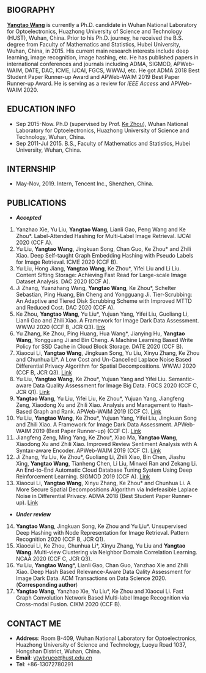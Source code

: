 ## BIOGRAPHY
**[Yangtao Wang](https://github.com/wangyangtao)** is currently a Ph.D. candidate in Wuhan National Laboratory for Optoelectronics, Huazhong University of Science and Technology (HUST), Wuhan, China. Prior to his Ph.D. journey, he received the B.S. degree from Faculty of Mathematics and Statistics, Hubei University, Wuhan, China, in 2015. His current main research interests include deep learning, image recognition, image hashing, etc. He has published papers in international conferences and journals including ADMA, SIGMOD, APWeb-WAIM, DATE, DAC, ICME, IJCAI, FGCS, WWWJ, etc. He got ADMA 2018 Best Student Paper Runner-up Award and APWeb-WAIM 2019 Best Paper Runner-up Award. He is serving as a review for *IEEE Access* and APWeb-WAIM 2020.

## EDUCATION INFO
- Sep 2015-Now. Ph.D (supervised by Prof. [Ke Zhou](http://faculty.hust.edu.cn/zhouke2/zh_CN/index.htm)), Wuhan National Laboratory for Optoelectronics, Huazhong University of Science and Technology, Wuhan, China.
- Sep 2011-Jul 2015. B.S., Faculty of Mathematics and Statistics, Hubei University, Wuhan, China.

## INTERNSHIP
- May-Nov, 2019. Intern, Tencent Inc., Shenzhen, China.

## PUBLICATIONS
- ***Accepted***
1. Yanzhao Xie, Yu Liu, **Yangtao Wang**, Lianli Gao, Peng Wang and Ke Zhou*. Label-Attended Hashing for Multi-Label Image Retrieval. IJCAI 2020 (CCF A). 
2. Yu Liu, **Yangtao Wang**, Jingkuan Song, Chan Guo, Ke Zhou* and Zhili Xiao. Deep Self-taught Graph Embedding Hashing with Pseudo Labels for Image Retrieval. ICME 2020 (CCF B).
3. Yu Liu, Hong Jiang, **Yangtao Wang**, Ke Zhou*, Yifei Liu and Li Liu. Content Sifting Storage: Achieving Fast Read for Large-scale Image Dataset Analysis. DAC 2020 (CCF A).
4. Ji Zhang, Yuanzhang Wang, **Yangtao Wang**, Ke Zhou*, Schelter Sebastian, Ping Huang, Bin Cheng and Yongguang Ji. Tier-Scrubbing: An Adaptive and Tiered Disk Scrubbing Scheme with Improved MTTD and Reduced Cost. DAC 2020 (CCF A). 
5. Ke Zhou, **Yangtao Wang**, Yu Liu*, Yujuan Yang, Yifei Liu, Guoliang Li, Lianli Gao and Zhili Xiao. A Framework for Image Dark Data Assessment. WWWJ 2020 (CCF B, JCR Q3). [link](https://link.springer.com/epdf/10.1007/s11280-020-00779-x?author_access_token=aGvpJPjDGeKscpt7mQiyefe4RwlQNchNByi7wbcMAY6lbZ0btZtKiXR5PutowHmC3aPBRVHF-fYM7aGGbgkd188ybBXrnMgq6ME47BUtezLX-fp-WH-TzYA7qL-WSeFuMfdximhJuWW_PvX4dSECHA%3D%3D)
6. Yu Zhang, Ke Zhou, Ping Huang, Hua Wang*, Jianying Hu, **Yangtao Wang**, Yongguang Ji and Bin Cheng. A Machine Learning Based Write Policy for SSD Cache in Cloud Block Storage. DATE 2020 (CCF B).
7. Xiaocui Li, **Yangtao Wang**, Jingkuan Song, Yu Liu, Xinyu Zhang, Ke Zhou and Chunhua Li*. A Low Cost and Un-Cancelled Laplace Noise Based Differential Privacy Algorithm for Spatial Decompositions. WWWJ 2020 (CCF B, JCR Q3). [Link](https://link.springer.com/article/10.1007/s11280-019-00769-8?wt_mc=Internal.Event.1.SEM.ArticleAuthorOnlineFirst&utm_source=ArticleAuthorContributingOnlineFirst&utm_medium=email&utm_content=AA_en_06082018&ArticleAuthorContributingOnlineFirst_20200112)
8. Yu Liu, **Yangtao Wang**, Ke Zhou*, Yujuan Yang and Yifei Liu. Semantic-aware Data Quality Assessment for Image Big Data. FGCS 2020 (CCF C, JCR Q1). [Link](https://www.sciencedirect.com/science/article/pii/S0167739X19302304?via%3Dihub)
9. **Yangtao Wang**, Yu Liu, Yifei Liu, Ke Zhou*, Yujuan Yang, Jiangfeng Zeng, Xiaodong Xu and Zhili Xiao. Analysis and Management to Hash-Based Graph and Rank. APWeb-WAIM 2019 (CCF C). [Link](https://link.springer.com/chapter/10.1007%2F978-3-030-26072-9_22)
10. Yu Liu, **Yangtao Wang**, Ke Zhou*, Yujuan Yang, Yifei Liu, Jingkuan Song and Zhili Xiao. A Framework for Image Dark Data Assessment. APWeb-WAIM 2019 (Best Paper Runner-up) (CCF C). [Link](https://link.springer.com/chapter/10.1007%2F978-3-030-26072-9_1)
11. Jiangfeng Zeng, Ming Yang, Ke Zhou*, Xiao Ma, **Yangtao Wang**, Xiaodong Xu and Zhili Xiao. Improved Review Sentiment Analysis with A Syntax-aware Encoder. APWeb-WAIM 2019 (CCF C). [Link](https://link.springer.com/chapter/10.1007%2F978-3-030-26075-0_6)
12. Ji Zhang, Yu Liu, Ke Zhou*, Guoliang Li, Zhili Xiao, Bin Chen, Jiashu Xing, **Yangtao Wang**, Tianheng Chen, Li Liu, Minwei Ran and Zekang Li. An End-to-End Automatic Cloud Database Tuning System Using Deep Reinforcement Learning. SIGMOD 2019 (CCF A). [Link](https://dl.acm.org/doi/10.1145/3299869.3300085)
13. Xiaocui Li, **Yangtao Wang**, Xinyu Zhang, Ke Zhou* and Chunhua Li. A More Secure Spatial Decompositions Algorithm via Indefeasible Laplace Noise in Differential Privacy. ADMA 2018 (Best Student Paper Runner-up). [Link](https://link.springer.com/chapter/10.1007%2F978-3-030-05090-0_19)

- ***Under review***
14. **Yangtao Wang**, Jingkuan Song, Ke Zhou and Yu Liu*. Unsupervised Deep Hashing with Node Representation for Image Retrieval. Pattern Recognition 2020 (CCF B, JCR Q1).
15. Xiaocui Li, Ke Zhou, Chunhua Li*, Xinyu Zhang, Yu Liu and **Yangtao Wang**. Multi-view Clustering via Neighbor Domain Correlation Learning. NCAA 2020 (CCF C, JCR Q3). 
16. Yu Liu, **Yangtao Wang***, Lianli Gao, Chan Guo, Yanzhao Xie and Zhili Xiao. Deep Hash Based Relevance-Aware Data Qality Assessment
for Image Dark Data. ACM Transactions on Data Science 2020. (**Corresponding author**)
17. **Yangtao Wang**, Yanzhao Xie, Yu Liu*, Ke Zhou and Xiaocui Li. Fast Graph Convolution Network Based Multi-label Image Recognition via Cross-modal Fusion. CIKM 2020 (CCF B).

## CONTACT ME
- **Address**: Room B-409, Wuhan National Laboratory for Optoelectronics, Huazhong University of Science and Technology, Luoyu Road 1037, Hongshan District, Wuhan, China.
- **Email**: ytwbruce@hust.edu.cn
- **Tel**: +86-13072780291
